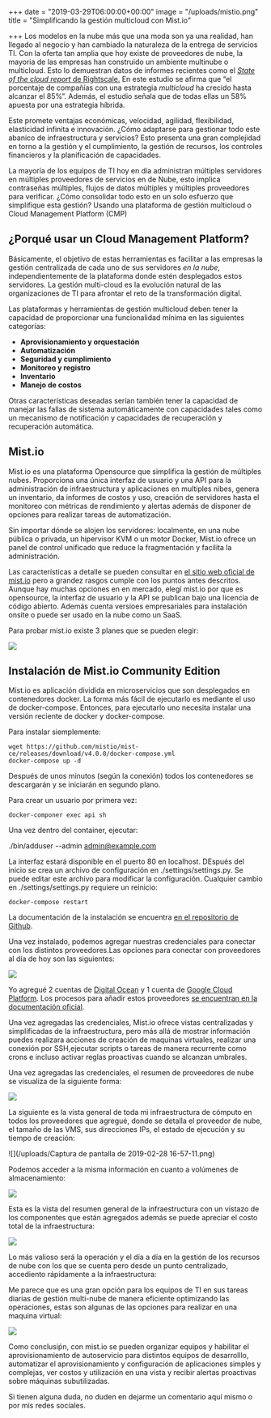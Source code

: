 +++
date = "2019-03-29T06:00:00+00:00"
image = "/uploads/mistio.png"
title = "Simplificando la gestión multicloud con Mist.io"

+++
Los modelos en la nube más que una moda son ya una realidad, han llegado al negocio y han cambiado la naturaleza de la entrega de servicios TI.  Con la oferta tan amplia que hoy existe  de proveedores de nube, la mayoria de las empresas han construido un ambiente multinube o  multicloud. Esto lo demuestran datos de informes recientes como el [_State of the cloud report_ de Rightscale.](https://www.rightscale.com/lp/state-of-the-cloud) En este estudio se afirma que “el porcentaje de compañías con una estrategia _multicloud_  ha crecido  hasta alcanzar el 85%”. Además, el estudio señala que de todas ellas un 58% apuesta por una estrategia híbrida.

Este promete ventajas económicas, velocidad, agilidad, flexibilidad, elasticidad infinita e innovación. ¿Cómo adaptarse para gestionar todo este abanico de infraestructura y servicios? Esto  presenta una gran complejidad en torno a la gestión y el cumplimiento, la gestión de recursos, los controles financieros y la planificación de capacidades.

La mayoría de los equipos de TI hoy en día administran múltiples servidores en múltiples proveedores de servicios en de Nube, esto implica contraseñas múltiples, flujos de datos múltiples y múltiples proveedores para verificar.  ¿Cómo consolidar todo esto en un solo esfuerzo que simplifique esta gestión? Usando una plataforma de gestión multicloud o Cloud Management Platform (CMP)

## ¿Porqué usar un Cloud Management Platform?

Básicamente, el objetivo de estas herramientas es facilitar a las empresas la gestión centralizada de cada uno de sus servidores _en la nube,_ independientemente de la plataforma donde estén desplegados estos servidores. La gestión multi-cloud es la evolución natural de las organizaciones de TI para afrontar el reto de la transformación digital.

Las plataformas y herramientas de gestión multicloud deben tener la capacidad de proporcionar una funcionalidad mínima en las siguientes categorías:

* **Aprovisionamiento y orquestación**
* **Automatización**
* **Seguridad y cumplimiento** 
* **Monitoreo y registro**
* **Inventario** 
* **Manejo de costos**

Otras características deseadas serían también  tener la capacidad de manejar las fallas de sistema automáticamente con capacidades tales como un mecanismo de notificación y  capacidades de recuperación y recuperación automática.

## Mist.io 

Mist.io es una plataforma Opensource que simplifica la gestión de múltiples  nubes.  Proporciona una única interfaz de usuario y una API para la administración de infraestructura y aplicaciones en multiples nibes, genera un inventario, da  informes de costos y uso, creación de servidores hasta el monitoreo con  métricas de rendimiento y alertas además de disponer de opciones para realizar tareas de automatización. 

Sin importar dónde se alojen los servidores: localmente, en una nube pública o privada, un hipervisor KVM o un motor Docker, Mist.io ofrece un panel de control unificado que reduce la fragmentación  y facilita la administración.

Las características a detalle se pueden consultar en [el sitio web oficial de mist.io](https://mist.io/) pero a grandez rasgos cumple con los puntos antes descritos. Aunque hay muchas opciones en en mercado, elegí mist.io por que es opensource, la interfaz de usuario y la API se publican bajo una licencia de código abierto. Además cuenta versioes empresariales para instalación onsite o puede ser usado en la nube como un SaaS.

Para probar mist.io existe 3 planes que se pueden elegir:

![](/uploads/mist.io_pricing-1.png)

## Instalación de Mist.io Community Edition

Mist.io es  aplicación dividida en microservicios que son desplegados en contenedores docker. La forma más fácil de ejecutarlo es mediante el uso de docker-compose. Entonces, para ejecutarlo uno necesita instalar una versión reciente de docker y docker-compose.

Para instalar siemplemente:

    wget https://github.com/mistio/mist-ce/releases/download/v4.0.0/docker-compose.yml
    docker-compose up -d

Después de unos minutos (según la conexión) todos los contenedores se descargarán y se iniciarán en segundo plano.

Para crear un usuario por primera vez:

    docker-componer exec api sh

Una vez dentro del container, ejecutar:

./bin/adduser --admin admin@example.com

La interfaz estará disponible en el puerto 80 en localhost.  DEspués del inicio se crea un archivo de configuración en ./settings/settings.py. Se puede editar este archivo para modificar la configuración. Cualquier cambio en ./settings/settings.py requiere un reinicio:

    docker-compose restart

La documentación de la instalación se encuentra [en el repositorio de Github](https://github.com/mistio/mist-ce).

Una vez instalado, podemos agregar nuestras credenciales para conectar con los distintos proveedores.Las opciones para conectar con proveedores al día de hoy son las siguientes:

![](/uploads/Screenshot-20190228195723-887x513.png)

 Yo agregué 2 cuentas de [Digital Ocean](https://www.digitalocean.com/) y 1 cuenta de [Google Cloud Platform](https://cloud.google.com/getting-started/?hl=es). Los procesos para añadir estos proveedores [se encuentran en la documentación oficial](https://docs.mist.io/article/19-adding-digital-ocean). 

Una vez agregadas las credenciales, Mist.io ofrece vistas centralizadas y simplificadas de la infraestructura, pero más allá de mostrar información puedes realizara acciones de creación de maquinas virtuales, realizar una conexión por SSH,ejecutar scripts o tareas de manera recurrente como crons e incluso activar  reglas proactivas cuando se alcanzan umbrales.

Una vez agregadas las credenciales, el resumen de proveedores de nube se visualiza de la siguiente forma:

![](/uploads/Screenshot-20190228200644-1912x694.png)

La siguiente es la vista general de toda mi infraestructura de cómputo en todos los proveedores que agregué, donde se detalla el proveedor de nube, el tamaño de las VMS, sus direcciones IPs, el estado de ejecución y su tiempo de creación:

![](/uploads/Captura de pantalla de 2019-02-28 16-57-11.png)

Podemos acceder a la misma información en cuanto a volúmenes de almacenamiento:  
  
![](/uploads/Screenshot-20190228200701-1900x679.png)

Esta es la vista del resumen general de la infraestructura con un vistazo de los componentes que están agregados además  se puede apreciar el costo total de la infraestructura:

![](/uploads/Screenshot-20190228195442-1886x890.png)

Lo más valioso será la operación y el día a día en la gestión de los recursos de nube con los que se cuenta pero desde un punto centralizado, accediento rápidamente a la infraestructura:

Me parece que es una gran opción para los equipos de TI en sus tareas diarias de gestión  multi-nube de manera eficiente optimizando las operaciones, estas son algunas de las opciones para realizar en una maquina virtual:

![](/uploads/Screenshot-20190228201058-1553x776.png)

Como conclusiṕn, con mist.io se pueden organizar equipos y habilitar el aprovisionamiento de autoservicio para distintos equipos de desarrolllo, automatizar el aprovisionamiento y configuración de aplicaciones simples y complejas, ver costos y utilización en una vista y recibir alertas proactivas sobre máquinas subutilizadas.

Si tienen alguna duda, no duden en dejarme un comentario aquí mismo o por mis redes sociales.